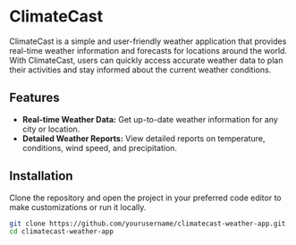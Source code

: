 # ClimateCast
ClimateCast is a simple and user-friendly weather application that provides real-time weather information and forecasts for locations around the world.
With ClimateCast, users can quickly access accurate weather data to plan their activities and stay informed about the current weather conditions.

## Features

- **Real-time Weather Data:** Get up-to-date weather information for any city or location.
- **Detailed Weather Reports:** View detailed reports on temperature, conditions, wind speed, and precipitation.
## Installation

Clone the repository and open the project in your preferred code editor to make customizations or run it locally.

```bash
git clone https://github.com/yourusername/climatecast-weather-app.git
cd climatecast-weather-app
